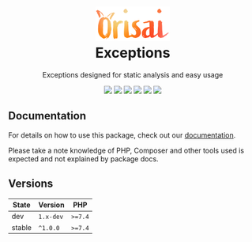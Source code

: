 <h1 align="center">
	<img src="https://github.com/orisai/.github/blob/main/images/repo_title.png" alt="Orisai"/>
	<br/>
	Exceptions
</h1>

<p align="center">
    Exceptions designed for static analysis and easy usage
</p>

<p align=center>
  <a href="https://github.com/orisai/exceptions/actions?query=workflow%3Aci"><img src="https://github.com/orisai/exceptions/workflows/ci/badge.svg"></a>
  <a href="https://coveralls.io/r/orisai/exceptions"><img src="https://badgen.net/coveralls/c/github/orisai/exceptions/v1.x?cache=300"></a>
  <a href="https://dashboard.stryker-mutator.io/reports/github.com/orisai/exceptions/v1.x"><img src="https://badge.stryker-mutator.io/github.com/orisai/exceptions/v1.x"></a>
  <a href="https://packagist.org/packages/orisai/exceptions"><img src="https://badgen.net/packagist/dt/orisai/exceptions?cache=3600"></a>
  <a href="https://packagist.org/packages/orisai/exceptions"><img src="https://badgen.net/packagist/v/orisai/exceptions?cache=3600"></a>
  <a href="https://choosealicense.com/licenses/mpl-2.0/"><img src="https://badgen.net/badge/license/MPL-2.0/blue?cache=3600"></a>
<p>

## Documentation

For details on how to use this package, check out our [documentation](docs/README.md).

Please take a note knowledge of PHP, Composer and other tools used is expected and not explained by package docs.

## Versions

| State  | Version      | PHP     |
|--------|--------------|---------|
| dev    | `1.x-dev`    | `>=7.4` |
| stable | `^1.0.0`     | `>=7.4` |
